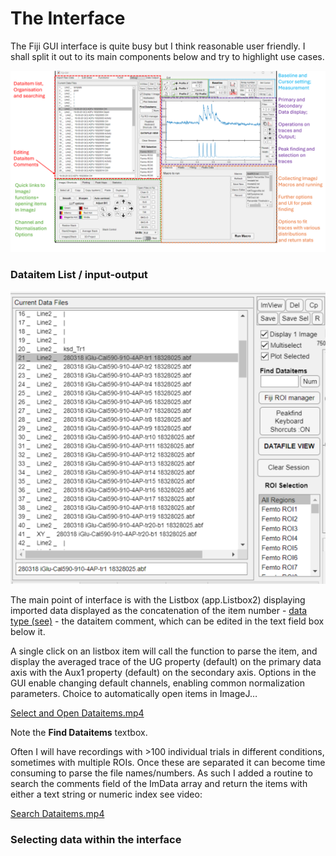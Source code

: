 # The Interface

The Fiji GUI interface is quite busy but I think reasonable user friendly.  I shall split it out to its main components below and try to highlight use cases.

![Fiji-GUI.png](The%20Interface%2063f572a2e7f041f485c81f94f5d9e22e/Fiji-GUI.png)

### Dataitem List / input-output

![Untitled](The%20Interface%2063f572a2e7f041f485c81f94f5d9e22e/Untitled.png)

The main point of interface is with the Listbox (app.Listbox2) displaying imported data displayed as the concatenation of the item number - [data type (see)](The%20ImData%20Class%2090a7263f2cd54511adccbc54ab05c8d7.md) - the dataitem comment, which can be edited in the text field box below it.

A single click on an listbox item will call the function to parse the item, and display the averaged trace of the UG property (default) on the primary data axis with the Aux1 property (default) on the secondary axis.  Options in the GUI enable changing default channels, enabling common normalization parameters.  Choice to automatically open items in ImageJ…

[Select and Open Dataitems.mp4](The%20Interface%2063f572a2e7f041f485c81f94f5d9e22e/Select_and_Open_Dataitems.mp4)

Note the **Find Dataitems** textbox.

Often I will have recordings with >100 individual trials in different conditions, sometimes with multiple ROIs.  Once these are separated it can become time consuming to parse the file names/numbers.  As such I added a routine to search the comments field of the ImData array and return the items with either a text string or numeric index see video:

[Search Dataitems.mp4](The%20Interface%2063f572a2e7f041f485c81f94f5d9e22e/Search_Dataitems.mp4)

### Selecting data within the interface